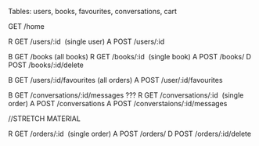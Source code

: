 Tables: users, books, favourites, conversations, cart

  GET /home

R GET /users/:id  (single user)
A POST /users/:id

B GET /books (all books)
R GET /books/:id  (single book)
A POST /books/
D POST /books/:id/delete

B GET /users/:id/favourites (all orders)
A POST /user/:id/favourites

B GET /conversations/:id/messages ???
R GET /conversations/:id  (single order)
A POST /conversations
A POST /converstaions/:id/messages



//STRETCH MATERIAL

R GET /orders/:id  (single order)
A POST /orders/
D POST /orders/:id/delete
